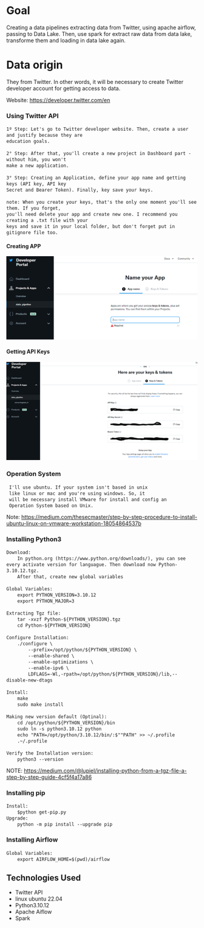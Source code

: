 # Goal
Creating a data pipelines extracting data from Twitter, using apache airflow, passing to Data Lake. Then, use spark for extract raw data from data lake, transforme them and loading in data lake again.

# Data origin
They from Twitter. In other words, it will be necessary to create Twitter developer account for getting access to data.

Website: https://developer.twitter.com/en

### Using Twitter API

    1º Step: Let's go to Twitter developer website. Then, create a user and justify because they are 
    education goals. 

    2° Step: After that, you'll create a new project in Dashboard part - without him, you won't 
    make a new application.
    
    3° Step: Creating an Application, define your app name and getting keys (API key, API key 
    Secret and Bearer Token). Finally, key save your keys.

    note: When you create your keys, that's the only one moment you'll see them. If you forget, 
    you'll need delete your app and create new one. I recommend you creating a .txt file with your 
    keys and save it in your local folder, but don't forget put in gitignore file too.

#### Creating APP

![creating_app](./images/creating_app_tt.PNG)

#### Getting API Keys

![api_keys](./images/api_keys_tt.PNG)


### Operation System

     I'll use ubuntu. If your system isn't based in unix 
     like linux or mac and you're using windows. So, it
     will be necessary install VMware for install and config an
     Operation System based on Unix.

Note: 
https://medium.com/thesecmaster/step-by-step-procedure-to-install-ubuntu-linux-on-vmware-workstation-18054864537b


### Installing Python3

    Download: 
        In python.org (https://www.python.org/downloads/), you can see every activate version for languague. Then download now Python-3.10.12.tgz. 
        After that, create new global variables

    Global Variables:
        export PYTHON_VERSION=3.10.12
        export PÝTHON_MAJOR=3

    Extracting Tgz file:
        tar -xvzf Python-${PYTHON_VERSION}.tgz
        cd Python-${PYTHON_VERSION}

    Configure Installation:
        ./configure \
            --prefix=/opt/python/${PYTHON_VERSION} \
            --enable-shared \
            --enable-optimizations \
            --enable-ipv6 \
            LDFLAGS=-Wl,-rpath=/opt/python/${PYTHON_VERSION}/lib,--disable-new-dtags

    Install:
        make
        sudo make install

    Making new version default (Optinal):
        cd /opt/python/${PYTHON_VERSION}/bin
        sudo ln -s python3.10.12 python
        echo "PATH=/opt/python/3.10.12/bin/:$""PATH" >> ~/.profile
        .~/.profile

    Verify the Installation version:
        python3 --version

NOTE: 
https://medium.com/@lupiel/installing-python-from-a-tgz-file-a-step-by-step-guide-4cf5f4a17a86

### Installing pip

    Install: 
        $python get-pip.py
    Upgrade: 
        python -m pip install --upgrade pip


### Installing Airflow

    Global Variables:
        export AIRFLOW_HOME=$(pwd)/airflow


## Technologies Used
- Twitter API
- linux ubuntu 22.04
- Python3.10.12
- Apache Aiflow
- Spark 